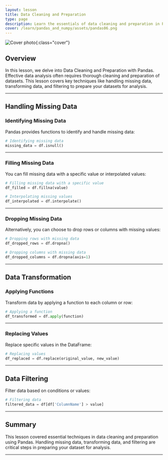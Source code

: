 ```yaml
---
layout: lesson
title: Data Cleaning and Preparation
type: page
description: Learn the essentials of data cleaning and preparation in Pandas, including handling missing data, data transformation, and data filtering for effective data analysis.
cover: /learn/pandas_and_numpy/assets/pandas06.png
---
```


![Cover photo]({{page.cover}}){:class="cover"}

## Overview

In this lesson, we delve into Data Cleaning and Preparation with Pandas. Effective data analysis often requires thorough cleaning and preparation of datasets. This lesson covers key techniques like handling missing data, transforming data, and filtering to prepare your datasets for analysis.

---

## Handling Missing Data

### Identifying Missing Data

Pandas provides functions to identify and handle missing data:

```python
# Identifying missing data
missing_data = df.isnull()
```

---

### Filling Missing Data

You can fill missing data with a specific value or interpolated values:

```python
# Filling missing data with a specific value
df_filled = df.fillna(value)

# Interpolating missing values
df_interpolated = df.interpolate()
```

---

### Dropping Missing Data

Alternatively, you can choose to drop rows or columns with missing values:

```python
# Dropping rows with missing data
df_dropped_rows = df.dropna()

# Dropping columns with missing data
df_dropped_columns = df.dropna(axis=1)
```

---

## Data Transformation

### Applying Functions

Transform data by applying a function to each column or row:

```python
# Applying a function
df_transformed = df.apply(function)
```

---

### Replacing Values

Replace specific values in the DataFrame:

```python
# Replacing values
df_replaced = df.replace(original_value, new_value)
```

---

## Data Filtering

Filter data based on conditions or values:

```python
# Filtering data
filtered_data = df[df['ColumnName'] > value]
```

---

## Summary

This lesson covered essential techniques in data cleaning and preparation using Pandas. Handling missing data, transforming data, and filtering are critical steps in preparing your dataset for analysis.

---
